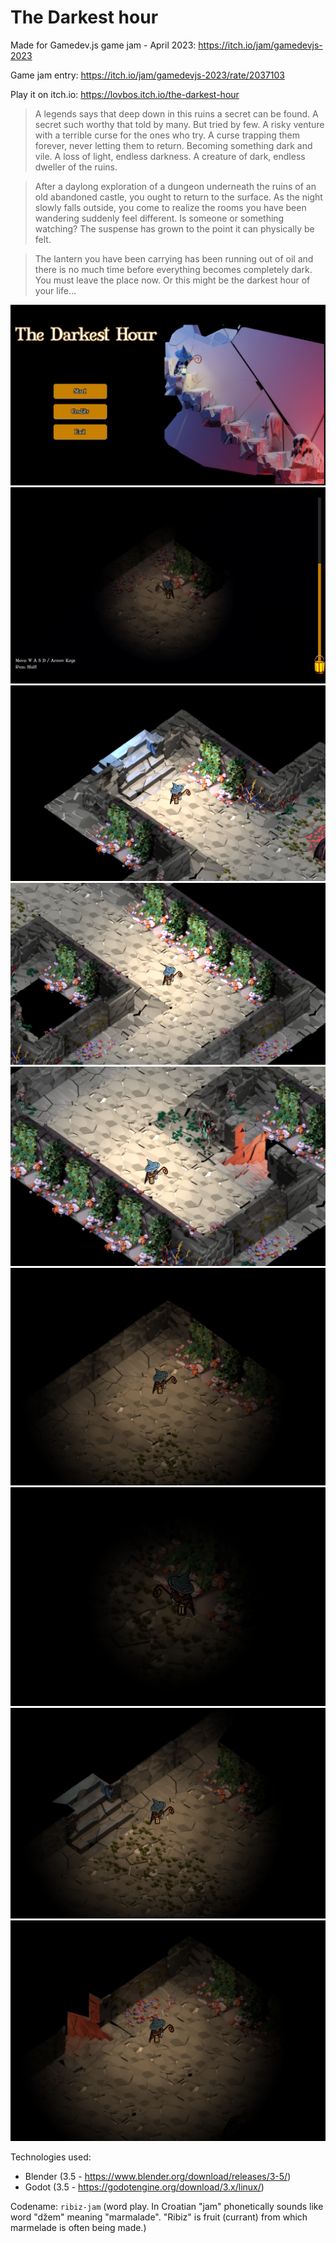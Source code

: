 # The Darkest hour

Made for Gamedev.js game jam - April 2023: https://itch.io/jam/gamedevjs-2023

Game jam entry: https://itch.io/jam/gamedevjs-2023/rate/2037103

Play it on itch.io: https://lovbos.itch.io/the-darkest-hour

> A legends says that deep down in this ruins a secret can be found. A secret such worthy that told by many. But tried by few. A risky venture with a terrible curse for the ones who try. A curse trapping them forever, never letting them to return. Becoming something dark and vile. A loss of light, endless darkness. A creature of dark, endless dweller of the ruins.

> After a daylong exploration of a dungeon underneath the ruins of an old abandoned castle, you ought to return to the surface. As the night slowly falls outside, you come to realize the rooms you have been wandering suddenly feel different. Is someone or something watching? The suspense has grown to the point it can physically be felt.

> The lantern you have been carrying has been running out of oil and there is no much time before everything becomes completely dark. You must leave the place now. Or this might be the darkest hour of your life...

![](repo_img/1.png)
![](repo_img/2.png)
![](repo_img/3.png)
![](repo_img/4.png)
![](repo_img/5.png)
![](repo_img/6.png)
![](repo_img/7.png)
![](repo_img/8.png)
![](repo_img/9.png)

Technologies used:
* Blender (3.5 - https://www.blender.org/download/releases/3-5/)
* Godot (3.5 - https://godotengine.org/download/3.x/linux/)

Codename: `ribiz-jam` (word play. In Croatian "jam" phonetically sounds like word "džem" meaning "marmalade". "Ribiz" is fruit (currant) from which marmelade is often being made.)